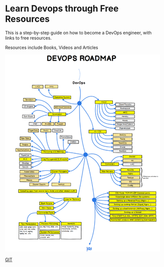 # Learn Devops through Free Resources

This is a step-by-step guide on how to become a DevOps engineer, with links to free resources.

Resources include Books, Videos and Articles

![DevOps roadmap](devops-guide.png)

[GIT](/git)
